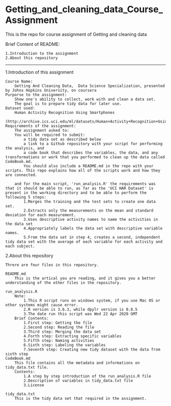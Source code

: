 # Getting_and_cleaning_data_Course_Assignment
This is the repo for course assignment of Getting and cleaning data

Brief Content of README:
	
	1.Introduction to the assignment
	2.About this repository

--------------------------------------------------------
1.Introduction of this assignment
	
	Course Name: 
		Getting And Cleaning Data,  Data Science Specialization, presented by Johns Hopkins University, on coursera
	Purporse to the assignment:
		Show one's ability to collect, work with and clean a data set.
		The goal is to prepare tidy data for later use.
	Dataset used:
		Human Activity Recognition Using Smartphones
		(http://archive.ics.uci.edu/ml/datasets/Human+Activity+Recognition+Using+Smartphones)
	Requirements of the assignment:
		The assignment asked to:
		You will be required to submit:
			a tidy data set as described below
			a link to a Github repository with your script for performing the analysis, and
			a code book that describes the variables, the data, and any transformations or work that you performed to clean up the data called CodeBook.md.
			You should also include a README.md in the repo with your scripts. This repo explains how all of the scripts work and how they are connected.

		and for the main script, 'run_analysis.R' the requirements was that it should be able to run, as far as the 'UCI HAR Dataset' is present in the working directory and to be able to perform the following 5 steps:
			1.Merges the training and the test sets to create one data set.
			2.Extracts only the measurements on the mean and standard deviation for each measurement.
			3.Uses descriptive activity names to name the activities in the data set
			4.Appropriately labels the data set with descriptive variable names.
			5.From the data set in step 4, creates a second, independent tidy data set with the average of each variable for each activity and each subject.


2.About this repository
	
	Threre are four files in this repository.
	
	README.md
		This is the artical you are reading, and it gives you a better understanding of the other files in the repository.
		
	run_analysis.R
		Note:
			1.This R script runs on windows system, if you use Mac OS or other systems might cause error.
			2.R version is 3.6.3, while dpylr version is 0.8.5
			3.The date run this script was Wed 22 Apr 2020 GMT
		Brief Contents:
			1.First step: Getting the file
			2.Second step: Reading the file
			3.Third step: Merging the data set
			4.Forth step: Extracting specific variables
			5.Fifth step: Naming activities
			6.Sixth step: Labeling the variables
			7.Seventh step: Creating new tidy dataset with the data from sixth step
	CodeBook.md
		This file contains all the metadata and informations on tidy_data.txt file.
		Contents:
			1.A step by step introduction of the run_analysis.R file
			2.Description of variables in tidy_data.txt file
			3.License
	
	tidy_data.txt
		This is the tidy data set that required in the assignment.

	
